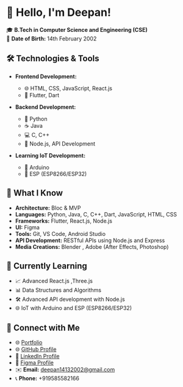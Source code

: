 # 👋 Hello, I'm Deepan!

🎓 **B.Tech in Computer Science and Engineering (CSE)**  
📅 **Date of Birth:** 14th February 2002  

## 🛠️ Technologies & Tools

- **Frontend Development:**
  - 🌐 HTML, CSS, JavaScript, React.js
  - 📱 Flutter, Dart

- **Backend Development:**
  - 🐍 Python
  - ☕ Java
  - 💻 C, C++
  - 🚀 Node.js, API Development

- **Learning IoT Development:**
  - 🔧 Arduino
  - 📡 ESP (ESP8266/ESP32)

## 🚀 What I Know
- **Architecture:** Bloc & MVP  
- **Languages:** Python, Java, C, C++, Dart, JavaScript, HTML, CSS
- **Frameworks:** Flutter, React.js, Node.js
- **UI:** Figma
- **Tools:** Git, VS Code, Android Studio
- **API Development:** RESTful APIs using Node.js and Express
- **Media Creations:** Blender , Adobe (After Effects, Photoshop)

## 🌱 Currently Learning

- 📈 Advanced React.js ,Three.js
- 📊 Data Structures and Algorithms
- 🛠️ Advanced API development with Node.js
- 🌐 IoT with Arduino and ESP (ESP8266/ESP32)

## 🔗 Connect with Me

- 🌐 [Portfolio](https://deepan.fun)
- 🌐 [GitHub Profile](https://github.com/Deepan1413)
- 💼 [LinkedIn Profile](https://www.linkedin.com/in/deepan-l-3aabb425b)
- 🎨 [Figma Profile](https://www.figma.com/@deepanl)
- ✉️ **Email:** deepan14132002@gmail.com
- 📞 **Phone:** +919585582166 
